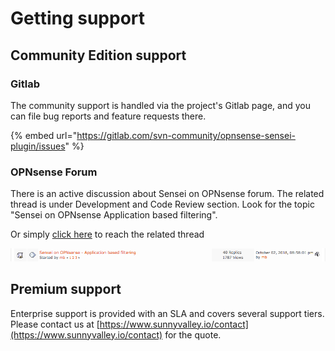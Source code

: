 # Getting support

## Community Edition support 

### Gitlab

The community support is handled via the project's Gitlab page,  and you can file bug reports and feature requests there.

{% embed url="https://gitlab.com/svn-community/opnsense-sensei-plugin/issues" %}

### 

### OPNsense Forum

There is an active discussion about Sensei on OPNsense forum. The related thread is under Development and Code Review section. Look for the topic "Sensei on OPNsense Application based filtering". 

Or simply [click here](https://forum.opnsense.org/index.php?topic=9521.30) to reach the related thread 

![Sensei on OPNsense Forum](../.gitbook/assets/1.png)



## Premium support

Enterprise support is provided with an SLA and covers several support tiers. Please contact us at [https://www.sunnyvalley.io/contact](https://www.sunnyvalley.io/contact) for the quote.


